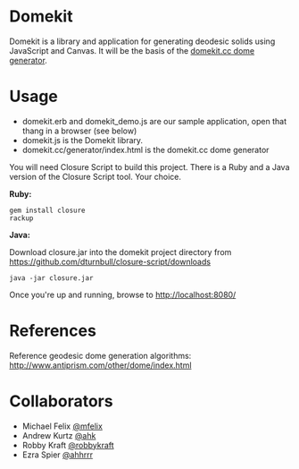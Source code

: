 # Domekit

Domekit is a library and application for generating deodesic solids using JavaScript and Canvas. It will be the basis of the [domekit.cc dome generator](http://domekit.cc/generator/).

# Usage

* domekit.erb and domekit_demo.js are our sample application, open that thang in a browser (see below)
* domekit.js is the Domekit library.
* domekit.cc/generator/index.html is the domekit.cc dome generator

You will need Closure Script to build this project. There is a Ruby
and a Java version of the Closure Script tool. Your choice.

**Ruby:**

    gem install closure
    rackup

**Java:**

Download closure.jar into the domekit project directory from <https://github.com/dturnbull/closure-script/downloads>

    java -jar closure.jar

Once you're up and running, browse to <http://localhost:8080/>

# References

Reference geodesic dome generation algorithms: <http://www.antiprism.com/other/dome/index.html>

# Collaborators

* Michael Felix [@mfelix](https://github.com/mfelix)
* Andrew Kurtz [@ahk](https://github.com/ahk)
* Robby Kraft [@robbykraft](https://github.com/robbykraft)
* Ezra Spier [@ahhrrr](https://github.com/ahhrrr)
